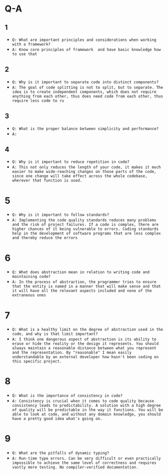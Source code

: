 # Q-A

## 1
- `Q: What are important principles and considerations when working with a framework?`
- `A: Know core principles of framework  and have basic knowledge how to use that`

## 2
- `Q: Why is it important to separate code into distinct components?`
- `A: The goal of code splitting is not to split, but to separate. The idea is to create independent components, which does not require anything from each other, thus does need code from each other, thus require less code to ru`

## 3
- `Q: What is the proper balance between simplicity and performance?`
- `A: `

## 4
- `Q: Why is it important to reduce repetition in code?`
- `A: This not only reduces the length of your code, it makes it much easier to make wide-reaching changes on those parts of the code, since one change will take effect across the whole codebase, wherever that function is used.`

# 5
- `Q: Why is it important to follow standards?`
- `A: Implementing the code quality standards reduces many problems and the risk of project failures. If a code is complex, there are higher chances of it being vulnerable to errors. Coding standards help in the development of software programs that are less complex and thereby reduce the errors`

# 6
- `Q: What does abstraction mean in relation to writing code and maintaining code?`
- `A: In the process of abstraction, the programmer tries to ensure that the entity is named in a manner that will make sense and that it will have all the relevant aspects included and none of the extraneous ones`

# 7
- `Q: What is a healthy limit on the degree of abstraction used in the code, and why is that limit important?`
- `A: I think one dangerous aspect of abstraction is its ability to erase or hide the reality or the design it represents. You should always maintain a reasonable distance between what you represent and the representation. By "reasonable" I mean easily understandable by an external developer how hasn't been coding on this specific project.`

# 8
- `Q: What is the importance of consistency in code?`
- `A: Consistency is crucial when it comes to code quality because consistency leads to predictability. A solution with a high degree of quality will be predictable in the way it functions. You will be able to look at code, and without any domain knowledge, you should have a pretty good idea what's going on.`

# 9
- `Q: What are the pitfalls of dynamic typing?`
- `A: Run-time type errors. Can be very difficult or even practically impossible to achieve the same level of correctness and requires vastly more testing. No compiler-verified documentation.`